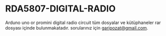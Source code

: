 # RDA5807-DIGITAL-RADIO
Arduno uno or promini digital radio circuit
tüm dosyalar ve kütüphaneler rar dosyası içinde bulunmakatadır. sorularınız için garipozat@gmail.com.
